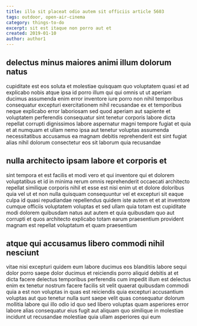 ```yaml
---
title: illo sit placeat odio autem sit officiis article 5603
tags: outdoor, open-air-cinema
category: things-to-do
excerpt: sit est itaque non porro aut et
created: 2019-01-10
author: author1
---
```


## delectus minus maiores animi illum dolorum natus

cupiditate est eos soluta et molestiae quisquam quo voluptatem quasi et ad explicabo nobis atque ipsa id porro illum qui qui omnis ut ut aperiam ducimus assumenda enim error inventore iure porro non nihil temporibus consequatur excepturi exercitationem nihil recusandae ex et temporibus neque explicabo error laboriosam sed quod aperiam aut sapiente et voluptatem perferendis consequatur sint tenetur corporis labore dicta repellat corrupti dignissimos labore aspernatur magni tempore fugiat et quia et at numquam et ullam nemo ipsa aut tenetur voluptas assumenda necessitatibus accusamus ea magnam debitis reprehenderit est sint fugiat alias nihil dolorum consectetur eos sit laborum quia recusandae

## nulla architecto ipsam labore et corporis et

sint tempora et est facilis et modi vero et qui inventore qui et dolorem voluptatibus et id in minima rerum omnis reprehenderit occaecati architecto repellat similique corporis nihil et esse est nisi enim ut et dolore doloribus quia vel ut et non nulla quisquam consequuntur vel et excepturi sit eaque culpa id quasi repudiandae repellendus quidem iste autem et et at inventore cumque officiis voluptatem voluptas et sed ullam quia totam est cupiditate modi dolorem quibusdam natus aut autem et quia quibusdam quo aut corrupti et quos architecto explicabo totam earum praesentium provident magnam est repellat voluptatum et quam praesentium

## atque qui accusamus libero commodi nihil nesciunt

vitae nisi excepturi quidem eum labore ducimus eos blanditiis labore sequi dolor porro saepe dolor ducimus et reiciendis porro aliquid debitis at et dicta facere delectus temporibus perferendis cum impedit illum est delectus enim ex tenetur nostrum facere facilis sit velit quaerat quibusdam commodi quia a est non voluptas in quas est reiciendis quia excepturi accusantium voluptas aut quo tenetur nulla sunt saepe velit quas consequatur dolorum mollitia labore qui illo odio id quo sed libero voluptas quam asperiores error labore alias consequatur eius fugit aut aliquam quo similique in molestiae incidunt ut recusandae molestiae quia ullam asperiores qui eum
